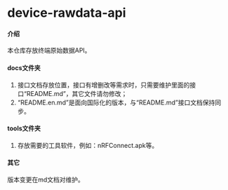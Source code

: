 # device-rawdata-api

#### 介绍
本仓库存放终端原始数据API。

#### docs文件夹
1. 接口文档存放位置，接口有增删改等需求时，只需要维护里面的接口“README.md”，其它文件请勿修改；
2. “README.en.md”是面向国际化的版本，与“README.md”接口文档保持同步。


#### tools文件夹

1.  存放需要的工具软件，例如：nRFConnect.apk等。

#### 其它

版本变更在md文档对维护。
